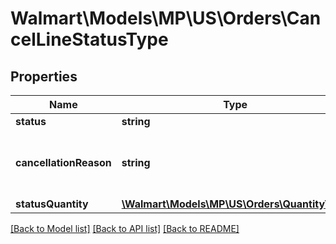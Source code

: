 # Walmart\Models\MP\US\Orders\CancelLineStatusType

## Properties

Name | Type | Description | Notes
------------ | ------------- | ------------- | -------------
**status** | **string** | Use 'Cancelled' |
**cancellationReason** | **string** | Reason for cancellation. Example: 'CUSTOMER_REQUESTED_SELLER_TO_CANCEL'.  Cancellation reason should not be \"CUSTOMER_REQUESTED_SELLER_TO_CANCEL\" for non intent to cancel orders' |
**statusQuantity** | [**\Walmart\Models\MP\US\Orders\QuantityType**](QuantityType.md) |  |


[[Back to Model list]](./) [[Back to API list]](../../../../../README.md#supported-apis) [[Back to README]](../../../../../README.md)
